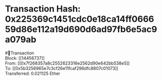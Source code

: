 
Transaction Hash: 0x225369c1451cdc0e18ca14ff066659d86e112a19d690d6ad97fb6e5ac9a079ab
====================================================================================
  
#💸Transaction  
Block: [[14456737]]  
From: [[0x7f268357a8c2552623316e2562d90e642bb538e5]]  
To: [[0x5b3256965e7c3cf26e11fcaf296dfc8807c01073]]  
Transferred: 0.021125 Ether